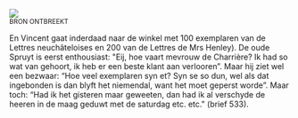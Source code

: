![](/assets/data-models/stories/20191000018_belle-van-zuylen-choorstraat/featured.jpg)
<br>
<small>
<utm-source sourceUrl="">BRON ONTBREEKT</utm-source>
</small>

En Vincent gaat inderdaad naar de winkel met 100 exemplaren van de Lettres neuchâteloises en 200 van de Lettres de Mrs Henley). De oude Spruyt is eerst enthousiast: "Eij, hoe vaart mevrouw de Charrière? Ik had so wat van gehoort, ik heb er een beste klant aan verlooren”. Maar hij ziet wel een bezwaar: “Hoe veel exemplaren syn et? Syn se so dun, wel als dat ingebonden is dan blyft het niemendal, want het moet geperst worde”. Maar toch: “Had ik het gisteren maar geweeten, dan had ik al verschyde de heeren in de maag geduwt met de saturdag etc. etc." (brief 533).
